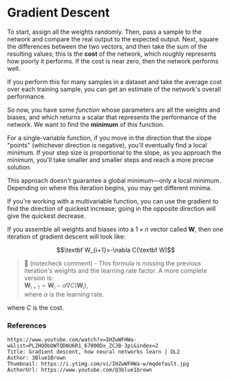 # Gradient Descent

To start, assign all the weights randomly. Then, pass a sample to the network and compare the real output to the expected output. Next, square the differences between the two vectors, and then take the sum of the resulting values; this is the **cost** of the network, which roughly represents how poorly it performs. If the cost is near zero, then the network performs well.

If you perform this for many samples in a dataset and take the average cost over each training sample, you can get an estimate of the network's overall performance.

So now, you have some *function* whose parameters are all the weights and biases, and which returns a scalar that represents the performance of the network. We want to find the **minimum** of this function.

For a single-variable function, if you move in the direction that the slope "points" (whichever direction is negative), you'll eventually find a local minimum. If your step size is proportional to the slope, as you approach the minimum, you'll take smaller and smaller steps and reach a more precise solution.

This approach doesn't guarantee a global minimum—only a local minimum. Depending on where this iteration begins, you may get different minima.

If you're working with a multivariable function, you can use the gradient to find the direction of quickest increase; going in the opposite direction will give the quickest decrease.

If you assemble all weights and biases into a $1 \times n$ vector called $\textbf{W}$, then one iteration of gradient descent will look like:

$$\textbf W_{i+1}=-\nabla C(\textbf W)$$
> 🤖 (notecheck comment) - This formula is missing the previous iteration's weights and the learning rate factor. A more complete version is:  
>   $\textbf{W}_{i+1} = \textbf{W}_i - \alpha \nabla C(\textbf{W}_i)$,  
> where $\alpha$ is the learning rate.

where $C$ is the cost.

### References

```vid
https://www.youtube.com/watch?v=IHZwWFHWa-w&list=PLZHQObOWTQDNU6R1_67000Dx_ZCJB-3pi&index=2
Title: Gradient descent, how neural networks learn | DL2
Author: 3Blue1Brown
Thumbnail: https://i.ytimg.com/vi/IHZwWFHWa-w/mqdefault.jpg
AuthorUrl: https://www.youtube.com/@3blue1brown
```